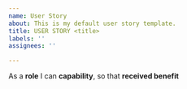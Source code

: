 ```yaml
---
name: User Story
about: This is my default user story template.
title: USER STORY <title>
labels: ''
assignees: ''

---
```


As a **role** I can **capability**, so that **received benefit**
